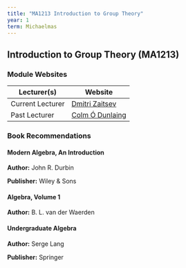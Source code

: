 ```yaml
---
title: "MA1213 Introduction to Group Theory"
year: 1
term: Michaelmas
---
```

## Introduction to Group Theory (MA1213)
### Module Websites

| Lecturer(s)  | Website |
| ------------- | ------------- |
| Current Lecturer | [Dmitri Zaitsev](https://www.maths.tcd.ie/~zaitsev/) |
|  Past Lecturer |  [Colm Ó Dunlaing](https://www.maths.tcd.ie/~odunlain/) |

### Book Recommendations

#### Modern Algebra, An Introduction

**Author:** John R. Durbin

**Publisher:** Wiley & Sons

#### Algebra, Volume 1

**Author:**   B. L. van der Waerden

#### Undergraduate Algebra

**Author:** Serge Lang

**Publisher:** Springer
